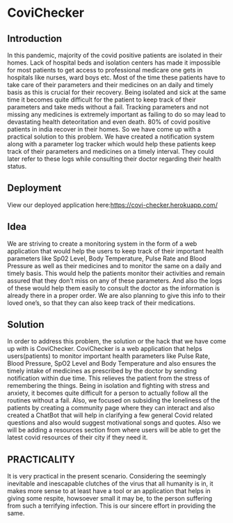
# CoviChecker
## Introduction
In this pandemic, majority of the covid positive patients are  isolated in their homes. Lack of hospital beds and isolation centers has made it impossible for most patients to get access to professional medicare one gets in hospitals like nurses, ward boys etc. Most of the time these patients have to take care of their parameters and their medicines on an daily and timely  basis as this is crucial for their recovery. Being isolated and sick at the same time it becomes quite difficult for the patient to keep track of their parameters and take meds without a fail. Tracking parameters and not missing any medicines is extremely important as failing to do so may lead to devastating health deteoritation and even death. 80% of covid positive patients in india recover in their homes. So we have come up with a practical solution to this problem. We have created a notification system along with a parameter log tracker which would help these patients keep track of their parameters and medicines on a timely interval. They could later refer to these logs while consulting their doctor regarding their health status.
## Deployment
View our deployed application here:https://covi-checker.herokuapp.com/
## Idea
We are striving to create a monitoring system in the form of a web application
that would help  the users to keep track of their important health parameters like Sp02 Level, Body Temperature, Pulse Rate and Blood Pressure as well as their  medicines and to monitor the same on a daily and timely basis. This would help the patients monitor their activities and remain assured that they don’t miss on any of these parameters. And also the logs of these would help them easily to consult the doctor as the information is already there in a proper order.
We are also planning to give this info to their loved one’s, so that they can also keep track of their medications.
## Solution
In order to address this problem, the solution or the hack that we have come up with is CoviChecker. CoviChecker is a web application that helps users(patients) to monitor important health parameters like Pulse Rate, Blood Pressure, SpO2 Level and Body Temperature and also ensures the timely intake of medicines as prescribed by the doctor by sending notification within due time. This relieves the patient from the stress of remembering the things. Being in isolation and fighting with stress and anxiety, it becomes quite difficult for a person to actually follow all the routines without a fail. Also, we focused on subsiding the loneliness of the patients by creating a community page where they can interact and also created a ChatBot that will help in clarifying a few general Covid related questions and also would suggest motivational songs and quotes.
Also we will be adding a resources section from where users will be able to get the latest covid resources of their city if they need it.
## PRACTICALITY
It is very practical in the present scenario. Considering the seemingly inevitable and inescapable clutches of the virus that all humanity is in, it makes more sense to at least have a tool or an application that helps in giving some respite, howsoever small it may be, to the person suffering from such a terrifying infection. This is our sincere effort in providing the same.


